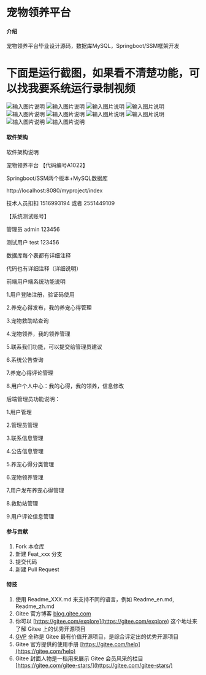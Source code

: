 # 宠物领养平台

#### 介绍
宠物领养平台毕业设计源码，数据库MySQL，Springboot/SSM框架开发

# 下面是运行截图，如果看不清楚功能，可以找我要系统运行录制视频

![输入图片说明](%E5%85%BB%E5%AE%A0%E5%BF%83%E5%BE%97.jpg)
![输入图片说明](%E5%85%BB%E5%AE%A0%E5%BF%83%E5%BE%97.jpg)
![输入图片说明](%E5%AE%A0%E7%89%A9%E9%A2%86%E5%85%BB%E7%A1%AE%E8%AE%A4.jpg)
![输入图片说明](%E6%88%91%E7%9A%84%E5%BF%83%E5%BE%97.jpg)
![输入图片说明](%E7%B3%BB%E7%BB%9F%E5%85%AC%E5%91%8A.jpg)
![输入图片说明](%E5%AE%A0%E7%89%A9%E5%88%97%E8%A1%A8.jpg)
![输入图片说明](%E4%B8%AA%E4%BA%BA%E4%BF%A1%E6%81%AF%E4%BF%AE%E6%94%B9.jpg)
![输入图片说明](%E7%AE%A1%E7%90%86%E5%91%98%E7%99%BB%E9%99%86.jpg)
![输入图片说明](%E6%95%91%E5%8A%A9%E7%AB%99%E7%AE%A1%E7%90%86.jpg)
![输入图片说明](%E6%88%91%E7%9A%84%E9%A2%86%E5%85%BB.jpg)


#### 软件架构
软件架构说明

宠物领养平台    【代码编号A1022】

Springboot/SSM两个版本+MySQL数据库

http://localhost:8080/myproject/index

技术人员扣扣 1516993194 或者 2551449109

【系统测试账号】

管理员 admin 123456

测试用户 test 123456

数据库每个表都有详细注释

代码也有详细注释（详细说明）

前端用户端系统功能说明

1.用户登陆注册，验证码使用

2.养宠心得发布，我的养宠心得管理

3.宠物救助站查询

4.宠物领养，我的领养管理

5.联系我们功能，可以提交给管理员建议

6.系统公告查询

7.养宠心得评论管理

8.用户个人中心：我的心得，我的领养，信息修改

后端管理员功能说明：

1.用户管理

2.管理员管理

3.联系信息管理

4.公告信息管理

5.养宠心得分类管理

6.宠物领养管理

7.用户发布养宠心得管理

8.救助站管理

9.用户评论信息管理


#### 参与贡献

1.  Fork 本仓库
2.  新建 Feat_xxx 分支
3.  提交代码
4.  新建 Pull Request


#### 特技

1.  使用 Readme\_XXX.md 来支持不同的语言，例如 Readme\_en.md, Readme\_zh.md
2.  Gitee 官方博客 [blog.gitee.com](https://blog.gitee.com)
3.  你可以 [https://gitee.com/explore](https://gitee.com/explore) 这个地址来了解 Gitee 上的优秀开源项目
4.  [GVP](https://gitee.com/gvp) 全称是 Gitee 最有价值开源项目，是综合评定出的优秀开源项目
5.  Gitee 官方提供的使用手册 [https://gitee.com/help](https://gitee.com/help)
6.  Gitee 封面人物是一档用来展示 Gitee 会员风采的栏目 [https://gitee.com/gitee-stars/](https://gitee.com/gitee-stars/)
